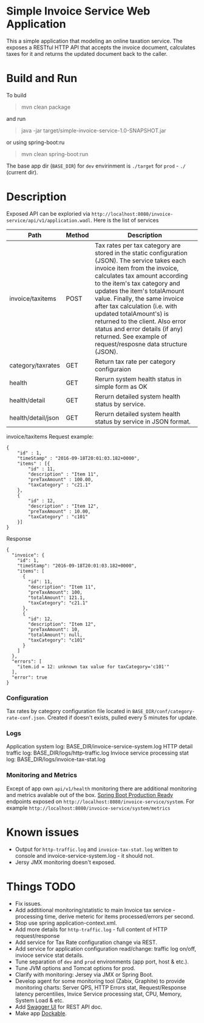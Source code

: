 Simple Invoice Service Web Application
======================================
This a simple application that modeling an online taxation service. The exposes a RESTful HTTP API that accepts the invoice document, calculates taxes for it and returns the updated document back to the caller.

Build and Run
=============
To build 
> mvn clean package

and run 
> java -jar target/simple-invoice-service-1.0-SNAPSHOT.jar

or using spring-boot:ru
> mvn clean spring-boot:run

The base app dir (`BASE_DIR`) for `dev` envirinment is `./target` for `prod` - `./` (current dir).

Description
============
Exposed API can be exploried via `http://localhost:8080/invoice-service/api/v1/application.wadl`.
Here is the list of services 

Path |  Method | Description
------------ | ----------------- | -------------
invoice/taxitems | POST | Tax rates per tax category are stored in the static configuration (JSON). The service takes each invoice item from the invoice, calculates tax amount according to the item's tax category and updates the item's totalAmount value. Finally, the same invoice after tax calculation (i.e. with updated totalAmount's) is returned to the client. Also error status and error details (if any) returned. See example of request/resposne data structure (JSON).
category/taxrates | GET | Return tax rate per category configuraion 
health | GET | Rerurn system health status in simple form as OK|WARNING|ERROR.
health/detail | GET | Rerurn detailed system health status by service.
health/detail/json | GET | Rerurn detailed system health status by service in JSON format.

invoice/taxitems Request example:
```
{
    "id" : 1,
    "timeStamp" : "2016-09-18T20:01:03.182+0000",
    "items" : [{
        "id" : 11,
        "description" : "Item 11",
        "preTaxAmount" : 100.00,
        "taxCategory" : "c21.1"
    },
    {
        "id" : 12,
        "description" : "Item 12",
        "preTaxAmount" : 10.00,
        "taxCategory" : "c101"
    }]
}
```
Response 
```
{
  "invoice": {
    "id": 1,
    "timeStamp": "2016-09-18T20:01:03.182+0000",
    "items": [
      {
        "id": 11,
        "description": "Item 11",
        "preTaxAmount": 100,
        "totalAmount": 121.1,
        "taxCategory": "c21.1"
      },
      {
        "id": 12,
        "description": "Item 12",
        "preTaxAmount": 10,
        "totalAmount": null,
        "taxCategory": "c101"
      }
    ]
  },
  "errors": [
    "item.id = 12: unknown tax value for taxCategory='c101'"
  ],
  "error": true
}
```
### Configuration
Tax rates by category configuration file located in `BASE_DIR/conf/category-rate-conf.json`.
Created if doesn't exists, pulled every 5 minutes for update. 
### Logs
Application system log: BASE_DIR/invoice-service-system.log
HTTP detail traffic log: BASE_DIR/logs/http-traffic.log
Invioce service processing stat log: BASE_DIR/logs/invoice-tax-stat.log

### Monitoring and Metrics 
Except of app own `api/v1/health` monitoring there are additional monitoring and metrics avalable out of the box. 
[Spring Boot Production Ready](http://docs.spring.io/spring-boot/docs/current/reference/html/production-ready-endpoints.html) endpoints exposed on `http://localhost:8080/invoice-service/system`.
For example `http://localhost:8080/invoice-service/system/metrics`

Known issues
============
* Output for `http-traffic.log` and `invoice-tax-stat.log` written to console and invoice-service-system.log - it should not.
* Jersy JMX monitoring doesn't exposed.

Things TODO
============
* Fix issues.
* Add addtitional monitoring/statistic to main Invoice tax service - processing time, derive meteric for items processed/errors per second.
* Stop use spring application-context.xml.
* Add more details for `http-traffic.log` - full content of HTTP request/response 
* Add service for Tax Rate configuration change via REST.
* Add service for application configuration read/change: traffic log on/off, invioce service stat details.
* Tune separation of `dev` and `prod` environments (app port, host & etc.).
* Tune JVM options and Tomcat options for prod.
* Clarify with monitoring: Jersey via JMX or Spring Boot.
* Develop agent for some monitoring tool (Zabix, Graphite) to provide monitoring charts: Server QPS, HTTP Errors stat, Request/Response latency percentilies, Invice Service processing stat, CPU, Memory, System Load & etc.
* Add [Swagger UI](http://swagger.io/) for REST API doc.
* Make app [Dockable](http://docker.com).
